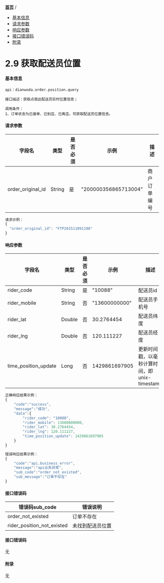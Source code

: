 [**首页**](https://open-qa1.dwbops.com/) /

- <a href="#基本信息">基本信息</a>
- <a href="#请求参数">请求参数</a>
- <a href="#响应参数">响应参数</a>
- <a href="#接口错误码">接口错误码</a>
- <a href="#附录">附录</a>


# 2.9 获取配送员位置

#### 基本信息
```
api：dianwoda.order.position.query

接口描述：获取点我达配送员实时位置信息；

调用条件：
1、订单状态为已接单、已到店、已离店，可获取配送员位置信息。
```

#### 请求参数
字段名 | 类型 | 是否必须 | 示例 | 描述
---|---|---|---|---
order\_original\_id|String|是|"200000356865713004"|商户订单编号
```javascript
请求示例：
{
  "order_original_id": "FTP201511091198"
}
```
#### 响应参数
字段名 | 类型 | 是否必须 | 示例 | 描述
---|---|---|---|---
rider\_code|String|是|"10088"|配送员id
rider\_mobile|String|否|"13600000000"|配送员手机号
rider\_lat|Double|否|30.2764454|配送员纬度
rider\_lng|Double|否|120.111227|配送员经度
time\_position\_update|Long|否|1429861697905|更新时间戳，以毫秒计算时间，即unix-timestamp
```javascript
正确响应结果示例：
{
	"code":"success",
	"message":"成功",
	"data":{  
		"rider_code": "10088",
		"rider_mobile": 13600000000,
		"rider_lat": 30.2764454,
		"rider_lng": 120.111227,
		"time_position_update": 1429861697905
	}
}
```

```javascript
错误响应结果示例：
{
	"code":"api.business_error",
	"message":"api业务异常",
	"sub_code":"order_not_existed",
	"sub_message":"订单不存在"
}
```


#### 接口错误码
错误码sub_code | 错误说明
---|---
order\_not\_existed|订单不存在
rider\_position\_not\_existed|未找到配送员位置

#### 接口错误码
无
#### 附录
无